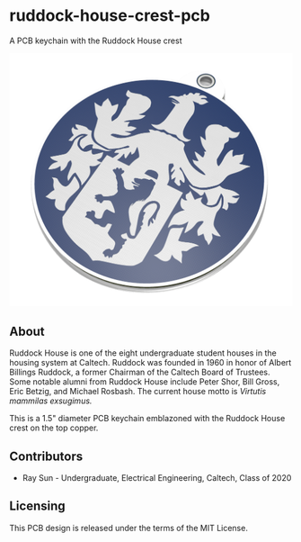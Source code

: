 # ruddock-house-crest-pcb
A PCB keychain with the Ruddock House crest

![keychain](img/keychain.png)

## About
Ruddock House is one of the eight undergraduate student houses in the housing system at Caltech. Ruddock was founded in 1960 in honor of Albert Billings Ruddock, a former Chairman of the Caltech Board of Trustees. Some notable alumni from Ruddock House include Peter Shor, Bill Gross, Eric Betzig, and Michael Rosbash. The current house motto is *Virtutis mammilas exsugimus.*

This is a 1.5" diameter PCB keychain emblazoned with the Ruddock House crest on the top copper.

## Contributors
- Ray Sun - Undergraduate, Electrical Engineering, Caltech, Class of 2020

## Licensing
This PCB design is released under the terms of the MIT License.
